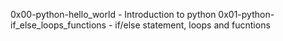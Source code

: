 0x00-python-hello_world - Introduction to python
0x01-python-if_else_loops_functions - if/else statement, loops and fucntions
